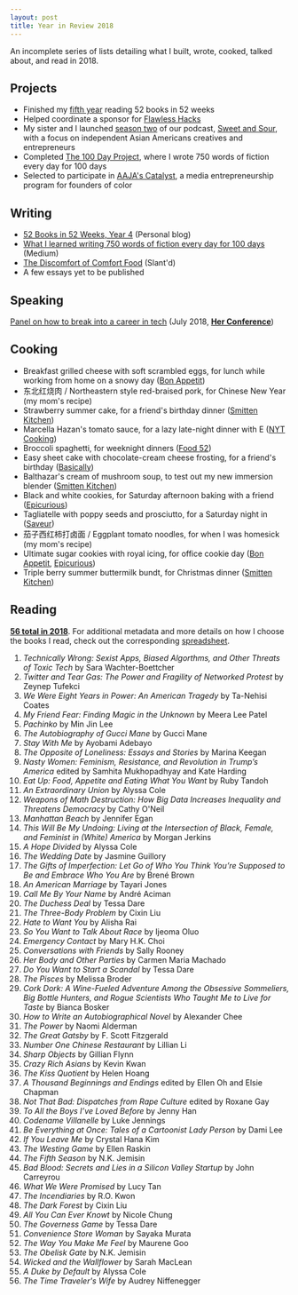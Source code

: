 ```yaml
---
layout: post
title: Year in Review 2018
---
```


An incomplete series of lists detailing what I built, wrote, cooked, talked about, and read in 2018.

## Projects
- Finished my [fifth year](https://www.goodreads.com/review/list/5789743-nicole?shelf=52-books-in-52-weeks-2018) reading 52 books in 52 weeks
- Helped coordinate a sponsor for [Flawless Hacks](http://2017.flawlesshacks.com/)
- My sister and I launched [season two](https://itunes.apple.com/us/podcast/sweet-and-sour/id1189796866) of our podcast, [Sweet and Sour](http://sweetandsour.fm/), with a focus on independent Asian Americans creatives and entrepreneurs
- Completed [The 100 Day Project](https://www.instagram.com/explore/tags/100daysofmylifeasfiction/), where I wrote 750 words of fiction every day for 100 days
- Selected to participate in [AAJA's Catalyst](https://www.aaja.org/catalyst-2018), a media entrepreneurship program for founders of color

## Writing
- [52 Books in 52 Weeks, Year 4](http://nicolezhu.github.io/52-books-in-52-weeks-year4/) (Personal blog)
- [What I learned writing 750 words of fiction every day for 100 days](https://medium.com/@nz/what-i-learned-writing-750-words-of-fiction-every-day-for-100-days-ef75402d8a02) (Medium)
- [The Discomfort of Comfort Food](https://slantd.media/shop/slantd-issue-02) (Slant'd)
- A few essays yet to be published

## Speaking

[Panel on how to break into a career in tech](https://twitter.com/nicolelzhu/status/1019959148941889539) (July 2018, **[Her Conference](https://www.herconference.com/)**)

## Cooking
- Breakfast grilled cheese with soft scrambled eggs, for lunch while working from home on a snowy day ([Bon Appetit](https://www.bonappetit.com/recipe/breakfast-grilled-cheese-with-soft-scrambled-eggs))
- 东北红烧肉 / Northeastern style red-braised pork, for Chinese New Year (my mom's recipe)
- Strawberry summer cake, for a friend's birthday dinner ([Smitten Kitchen](https://smittenkitchen.com/2011/05/strawberry-summer-cake/))
- Marcella Hazan's tomato sauce, for a lazy late-night dinner with E ([NYT Cooking](https://cooking.nytimes.com/recipes/1015178-marcella-hazans-tomato-sauce?smid=pin-share))
- Broccoli spaghetti, for weeknight dinners ([Food 52](https://food52.com/recipes/77356-simple-stop-trying-so-hard-broccoli-spaghetti))
- Easy sheet cake with chocolate-cream cheese frosting, for a friend's birthday ([Basically](https://www.bonappetit.com/recipe/easy-sheet-cake-with-chocolate-cream-cheese-frosting))
- Balthazar's cream of mushroom soup, to test out my new immersion blender ([Smitten Kitchen](https://smittenkitchen.com/2007/01/balthazar-cream-of-mushroom-soup/))
- Black and white cookies, for Saturday afternoon baking with a friend ([Epicurious](https://www.epicurious.com/recipes/food/views/black-and-white-cookies-106171))
- Tagliatelle with poppy seeds and prosciutto, for a Saturday night in ([Saveur](https://www.saveur.com/article/Recipes/Tagliatelle-With-Poppy-Seeds?19fHWBDFYpB1v5IZ.32))
- 茄子西红柿打卤面 / Eggplant tomato noodles, for when I was homesick (my mom's recipe)
- Ultimate sugar cookies with royal icing, for office cookie day ([Bon Appetit](https://www.bonappetit.com/recipe/ultimate-sugar-cookies), [Epicurious](https://www.epicurious.com/recipes/food/views/the-most-royal-of-icings-51205380))
- Triple berry summer buttermilk bundt, for Christmas dinner ([Smitten Kitchen](https://smittenkitchen.com/2012/06/triple-berry-summer-buttermilk-bundt/))


## Reading

**[56 total in 2018](https://www.goodreads.com/challenges/7501-2018-reading-challenge)**. For additional metadata and more details on how I choose the books I read, check out the corresponding [spreadsheet](https://docs.google.com/spreadsheets/d/1JTrkx_8jeIJ_Q3vwwppr4_n9XULfNeD0Rt7ccMktums/edit?usp=sharing).

1. *Technically Wrong: Sexist Apps, Biased Algorthms, and Other Threats of Toxic Tech* by Sara Wachter-Boettcher
2. *Twitter and Tear Gas: The Power and Fragility of Networked Protest* by Zeynep Tufekci
3. *We Were Eight Years in Power: An American Tragedy* by Ta-Nehisi Coates
4. *My Friend Fear: Finding Magic in the Unknown* by Meera Lee Patel
5. *Pachinko* by Min Jin Lee
6. *The Autobiography of Gucci Mane* by Gucci Mane
7. *Stay With Me* by Ayobami Adebayo
8. *The Opposite of Loneliness: Essays and Stories* by Marina Keegan
9. *Nasty Women: Feminism, Resistance, and Revolution in Trump’s America* edited by Samhita Mukhopadhyay and Kate Harding
10. *Eat Up: Food, Appetite and Eating What You Want* by Ruby Tandoh
11. *An Extraordinary Union* by Alyssa Cole
12. *Weapons of Math Destruction: How Big Data Increases Inequality and Threatens Democracy* by Cathy O'Neil
13. *Manhattan Beach* by Jennifer Egan
14. *This Will Be My Undoing: Living at the Intersection of Black, Female, and Feminist in (White) America* by Morgan Jerkins
15. *A Hope Divided* by Alyssa Cole
16. *The Wedding Date* by Jasmine Guillory
17. *The Gifts of Imperfection: Let Go of Who You Think You’re Supposed to Be and Embrace Who You Are* by Brené Brown
18. *An American Marriage* by Tayari Jones
19. *Call Me By Your Name* by André Aciman
20. *The Duchess Deal* by Tessa Dare
21. *The Three-Body Problem* by Cixin Liu
22. *Hate to Want You* by Alisha Rai
23. *So You Want to Talk About Race* by Ijeoma Oluo
24. *Emergency Contact* by Mary H.K. Choi
25. *Conversations with Friends* by Sally Rooney
26. *Her Body and Other Parties* by Carmen Maria Machado
27. *Do You Want to Start a Scandal* by Tessa Dare
28. *The Pisces* by Melissa Broder
29. *Cork Dork: A Wine-Fueled Adventure Among the Obsessive Sommeliers, Big Bottle Hunters, and Rogue Scientists Who Taught Me to Live for Taste* by Bianca Bosker
30. *How to Write an Autobiographical Novel* by Alexander Chee
31. *The Power* by Naomi Alderman
32. *The Great Gatsby* by F. Scott Fitzgerald
33. *Number One Chinese Restaurant* by Lillian Li
34. *Sharp Objects* by Gillian Flynn
35. *Crazy Rich Asians* by Kevin Kwan
36. *The Kiss Quotient* by Helen Hoang
37. *A Thousand Beginnings and Endings* edited by Ellen Oh and Elsie Chapman
38. *Not That Bad: Dispatches from Rape Culture* edited by Roxane Gay
39. *To All the Boys I’ve Loved Before* by Jenny Han
40. *Codename Villanelle* by Luke Jennings
41. *Be Everything at Once: Tales of a Cartoonist Lady Person* by Dami Lee
42. *If You Leave Me* by Crystal Hana Kim
43. *The Westing Game* by Ellen Raskin
44. *The Fifth Season* by N.K. Jemisin
45. *Bad Blood: Secrets and Lies in a Silicon Valley Startup* by John Carreyrou
46. *What We Were Promised* by Lucy Tan
47. *The Incendiaries* by R.O. Kwon
48. *The Dark Forest* by Cixin Liu
49. *All You Can Ever Knowt* by Nicole Chung
50. *The Governess Game* by Tessa Dare
51. *Convenience Store Woman* by Sayaka Murata
52. *The Way You Make Me Feel* by Maurene Goo
53. *The Obelisk Gate* by N.K. Jemisin
54. *Wicked and the Wallflower* by Sarah MacLean
55. *A Duke by Default* by Alyssa Cole
56. *The Time Traveler's Wife* by Audrey Niffenegger